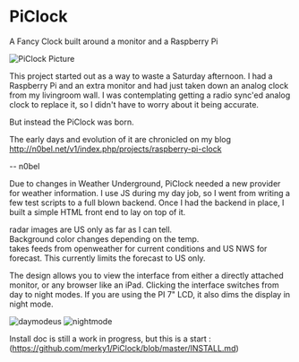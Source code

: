 # PiClock
A Fancy Clock built around a monitor and a Raspberry Pi

![PiClock Picture](https://raw.githubusercontent.com/n0bel/PiClock/master/Pictures/20150307_222711.jpg)

This project started out as a way to waste a Saturday afternoon.
I had a Raspberry Pi and an extra monitor and had just taken down an analog clock from my livingroom wall.
I was contemplating getting a radio sync'ed analog clock to replace it, so I didn't have to worry about
it being accurate.

But instead the PiClock was born.

The early days and evolution of it are chronicled on my blog http://n0bel.net/v1/index.php/projects/raspberry-pi-clock

-- n0bel

Due to changes in Weather Underground, PiClock needed a new provider for weather information.  I use JS during my day job, so I went from writing a few test scripts to a full blown backend.  Once I had the backend in place, I built a simple HTML front end to lay on top of it.

radar images are US only as far as I can tell.  
Background color changes depending on the temp.  
takes feeds from openweather for current conditions and US NWS for forecast.  This currently limits the forecast to US only.  

The design allows you to view the interface from either a directly attached monitor, or any browser like an iPad.  Clicking the interface switches from day to night modes.  If you are using the PI 7" LCD, it also dims the display in night mode.

![daymodeus](https://user-images.githubusercontent.com/8691286/45634385-4619ce80-ba70-11e8-8213-bf31db8317a4.png)
![nightmode](https://user-images.githubusercontent.com/8691286/45634388-47e39200-ba70-11e8-851a-61ca9face4c8.png)


Install doc is still a work in progress, but this is a start :  
(https://github.com/merky1/PiClock/blob/master/INSTALL.md)  
